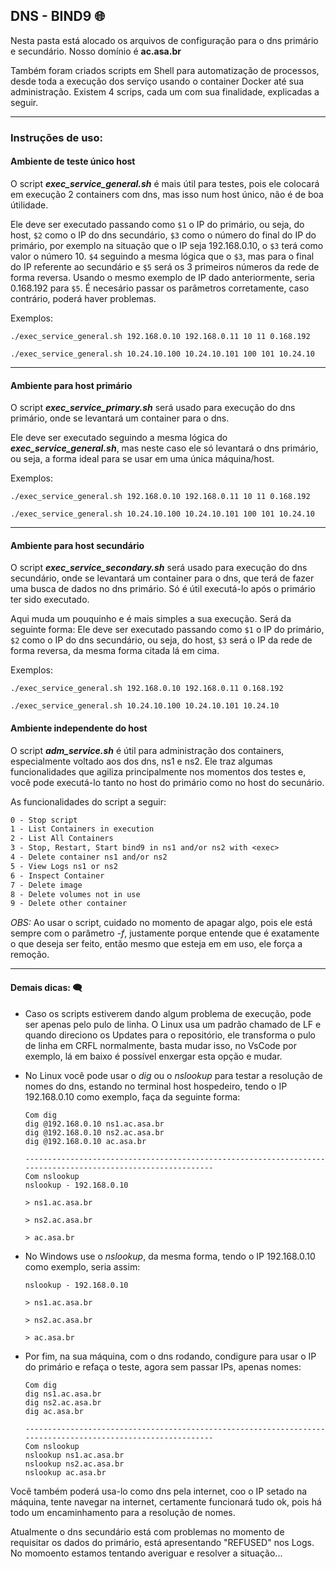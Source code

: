 ## DNS - BIND9  :globe_with_meridians:

Nesta pasta está alocado os arquivos de configuração para o dns primário e secundário. Nosso domínio é __ac.asa.br__

Também foram criados scripts em Shell para automatização de processos, desde toda a execução dos serviço usando o container Docker até sua administração. Existem 4 scrips, cada um com sua finalidade, explicadas a seguir.

---

### Instruções de uso:

#### Ambiente de teste único host

O script __*exec_service_general.sh*__ é mais útil para testes, pois ele colocará em execução 2 containers com dns, mas isso num host único, não é de boa útilidade.

Ele deve ser executado passando como ``$1`` o IP do primário, ou seja, do host, ``$2`` como o IP do dns secundário, ``$3`` como o número do final do IP do primário, por exemplo na situação que o IP seja 192.168.0.10, o ``$3`` terá como valor o número 10. ``$4`` seguindo a mesma lógica que o ``$3``, mas para o final do IP referente ao secundário e ``$5`` será os 3 primeiros números da rede de forma reversa. Usando o mesmo exemplo de IP dado anteriormente, seria 0.168.192 para ``$5``. É necesário passar os parâmetros corretamente, caso contrário, poderá haver problemas.

Exemplos:

```shell
./exec_service_general.sh 192.168.0.10 192.168.0.11 10 11 0.168.192

./exec_service_general.sh 10.24.10.100 10.24.10.101 100 101 10.24.10

```

---

#### Ambiente para host primário

O script __*exec_service_primary.sh*__ será usado para execução do dns primário, onde se levantará um container para o dns.

Ele deve ser executado seguindo a mesma lógica do __*exec_service_general.sh*__, mas neste caso ele só levantará o dns primário, ou seja, a forma ideal para se usar em uma única máquina/host.

Exemplos:

```shell
./exec_service_general.sh 192.168.0.10 192.168.0.11 10 11 0.168.192

./exec_service_general.sh 10.24.10.100 10.24.10.101 100 101 10.24.10
```

---

#### Ambiente para host secundário

O script __*exec_service_secondary.sh*__ será usado para execução do dns secundário, onde se levantará um container para o dns, que terá de fazer uma busca de dados no dns primário. Só é útil executá-lo após o primário ter sido executado.

Aqui muda um pouquinho e é mais simples a sua execução. Será da seguinte forma: Ele deve ser executado passando como ``$1`` o IP do primário, ``$2`` como o IP do dns secundário, ou seja, do host, ``$3`` será o IP da rede de forma reversa, da mesma forma citada lá em cima.

Exemplos:

```shell
./exec_service_general.sh 192.168.0.10 192.168.0.11 0.168.192

./exec_service_general.sh 10.24.10.100 10.24.10.101 10.24.10

```

#### Ambiente independente do host

O script __*adm_service.sh*__ é útil para administração dos containers, especialmente voltado aos dos dns, ns1 e ns2. Ele traz algumas funcionalidades que agiliza principalmente nos momentos dos testes e, você pode executá-lo tanto no host do primário como no host do secunário.

As funcionalidades do script a seguir:

```tex
0 - Stop script
1 - List Containers in execution
2 - List All Containers
3 - Stop, Restart, Start bind9 in ns1 and/or ns2 with <exec>
4 - Delete container ns1 and/or ns2
5 - View Logs ns1 or ns2
6 - Inspect Container
7 - Delete image
8 - Delete volumes not in use
9 - Delete other container
```

_OBS:_ Ao usar o script, cuidado no momento de apagar algo, pois ele está sempre com o parâmetro *-f*, justamente porque entende que é exatamente o que deseja ser feito, então mesmo que esteja em em uso, ele força a remoção.

---

#### Demais dicas: :left_speech_bubble:

- Caso os scripts estiverem dando algum problema de execução, pode ser apenas pelo pulo de linha. O Linux usa um padrão chamado de LF e quando direciono os Updates para o repositório, ele transforma o pulo de linha em CRFL normalmente, basta mudar isso, no VsCode por exemplo, lá em baixo é possível enxergar esta opção e mudar.

- No Linux você pode usar o *dig* ou o *nslookup* para testar a resolução de nomes do dns, estando no terminal host hospedeiro, tendo o IP 192.168.0.10 como exemplo, faça da seguinte forma:
  
  ```shell
  Com dig
  dig @192.168.0.10 ns1.ac.asa.br
  dig @192.168.0.10 ns2.ac.asa.br
  dig @192.168.0.10 ac.asa.br
  
  -------------------------------------------------------------------------------------------------------------
  Com nslookup
  nslookup - 192.168.0.10
  
  > ns1.ac.asa.br
  
  > ns2.ac.asa.br
  
  > ac.asa.br
  ```

- No Windows use o _nslookup_, da mesma forma, tendo o IP 192.168.0.10 como exemplo, seria assim:
  
  ```shell
  nslookup - 192.168.0.10
  
  > ns1.ac.asa.br
  
  > ns2.ac.asa.br
  
  > ac.asa.br
  ```

- Por fim, na sua máquina, com o dns rodando, condigure para usar o IP do primário e refaça o teste, agora sem passar IPs, apenas nomes:
  
  ```shell
  Com dig
  dig ns1.ac.asa.br
  dig ns2.ac.asa.br
  dig ac.asa.br
  
  -------------------------------------------------------------------------------------------------------------
  Com nslookup
  nslookup ns1.ac.asa.br
  nslookup ns2.ac.asa.br
  nslookup ac.asa.br
  ```

Você também poderá usa-lo como dns pela internet, coo o IP setado na máquina, tente navegar na internet, certamente funcionará tudo ok, pois há todo um encaminhamento para a resolução de nomes.

Atualmente o dns secundário está com problemas no momento de requisitar os dados do primário, está apresentando "REFUSED" nos Logs. No momoento estamos tentando averiguar e resolver a situação...
